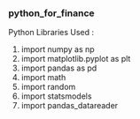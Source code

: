 ### python_for_finance

Python Libraries Used :
 1. import numpy as np                                                                                                                        
 2. import matplotlib.pyplot as plt       
 3. import pandas as pd                     
 4. import math                   
 5. import random                       
 6. import statsmodels              
 7. import pandas_datareader
